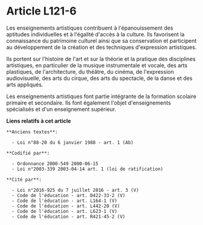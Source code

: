 # Article L121-6

Les enseignements artistiques contribuent à l'épanouissement des aptitudes individuelles et à l'égalité d'accès à la culture.
Ils favorisent la connaissance du patrimoine culturel ainsi que sa conservation et participent au développement de la
création et des techniques d'expression artistiques.

Ils portent sur l'histoire de l'art et sur la théorie et la pratique des disciplines artistiques, en particulier de la
musique instrumentale et vocale, des arts plastiques, de l'architecture, du théâtre, du cinéma, de l'expression
audiovisuelle, des arts du cirque, des arts du spectacle, de la danse et des arts appliqués.

Les enseignements artistiques font partie intégrante de la formation scolaire primaire et secondaire. Ils font également
l'objet d'enseignements spécialisés et d'un enseignement supérieur.

**Liens relatifs à cet article**

	**Anciens textes**:

	  - Loi n°88-20 du 6 janvier 1988 - art. 1 (Ab)

	**Codifié par**:

	  - Ordonnance 2000-549 2000-06-15
	  - Loi n°2003-339 2003-04-14 art. 1 (loi de ratification)

	**Cité par**:

	  - Loi n°2016-925 du 7 juillet 2016 - art. 3 (V)
	  - Code de l'éducation - art. D422-33-2 (V)
	  - Code de l'éducation - art. L164-1 (V)
	  - Code de l'éducation - art. L442-20 (V)
	  - Code de l'éducation - art. L623-1 (V)
	  - Code de l'éducation - art. R421-45-2 (V)
